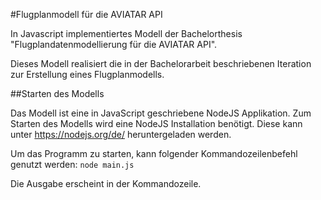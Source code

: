 #Flugplanmodell für die AVIATAR API

In Javascript implementiertes Modell der Bachelorthesis 
"Flugplandatenmodellierung für die AVIATAR API".

Dieses Modell realisiert die in der Bachelorarbeit beschriebenen 
Iteration zur Erstellung eines Flugplanmodells.

##Starten des Modells

Das Modell ist eine in JavaScript geschriebene 
NodeJS Applikation. Zum Starten des Modells wird eine NodeJS 
Installation benötigt. Diese kann unter https://nodejs.org/de/ 
heruntergeladen werden.

Um das Programm zu starten, kann folgender 
Kommandozeilenbefehl genutzt werden: `node main.js`

Die Ausgabe erscheint in der Kommandozeile. 